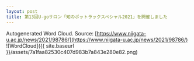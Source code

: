 ```yaml
---
layout: post
title: 第13回U-goサロン「知のポットラックスペシャル2021」を開催しました
---
```

Autogenerated Word Cloud.
Source\: [https://www.niigata-u.ac.jp/news/2021/98786/](https://www.niigata-u.ac.jp/news/2021/98786/)
![WordCloud]({{ site.baseurl }}/assets/7a1faa82530c407d983b7a843e280e82.png)
